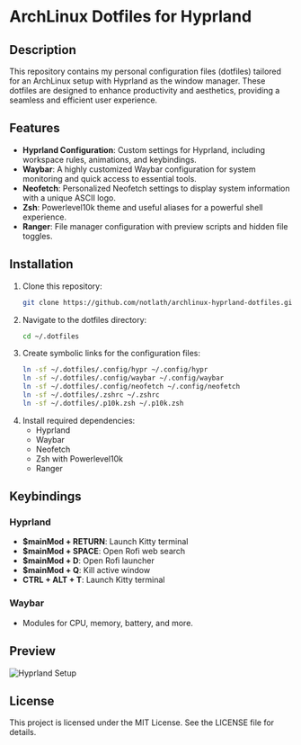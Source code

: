 # ArchLinux Dotfiles for Hyprland

## Description

This repository contains my personal configuration files (dotfiles) tailored for an ArchLinux setup with Hyprland as the window manager. These dotfiles are designed to enhance productivity and aesthetics, providing a seamless and efficient user experience.

## Features

- **Hyprland Configuration**: Custom settings for Hyprland, including workspace rules, animations, and keybindings.
- **Waybar**: A highly customized Waybar configuration for system monitoring and quick access to essential tools.
- **Neofetch**: Personalized Neofetch settings to display system information with a unique ASCII logo.
- **Zsh**: Powerlevel10k theme and useful aliases for a powerful shell experience.
- **Ranger**: File manager configuration with preview scripts and hidden file toggles.

## Installation

1. Clone this repository:
   ```bash
   git clone https://github.com/notlath/archlinux-hyprland-dotfiles.git ~/.dotfiles
   ```
2. Navigate to the dotfiles directory:
   ```bash
   cd ~/.dotfiles
   ```
3. Create symbolic links for the configuration files:
   ```bash
   ln -sf ~/.dotfiles/.config/hypr ~/.config/hypr
   ln -sf ~/.dotfiles/.config/waybar ~/.config/waybar
   ln -sf ~/.dotfiles/.config/neofetch ~/.config/neofetch
   ln -sf ~/.dotfiles/.zshrc ~/.zshrc
   ln -sf ~/.dotfiles/.p10k.zsh ~/.p10k.zsh
   ```
4. Install required dependencies:
   - Hyprland
   - Waybar
   - Neofetch
   - Zsh with Powerlevel10k
   - Ranger

## Keybindings

### Hyprland

- **$mainMod + RETURN**: Launch Kitty terminal
- **$mainMod + SPACE**: Open Rofi web search
- **$mainMod + D**: Open Rofi launcher
- **$mainMod + Q**: Kill active window
- **CTRL + ALT + T**: Launch Kitty terminal

### Waybar

- Modules for CPU, memory, battery, and more.

## Preview

![Hyprland Setup](https://via.placeholder.com/800x400.png?text=Hyprland+Setup+Preview)

## License

This project is licensed under the MIT License. See the LICENSE file for details.
